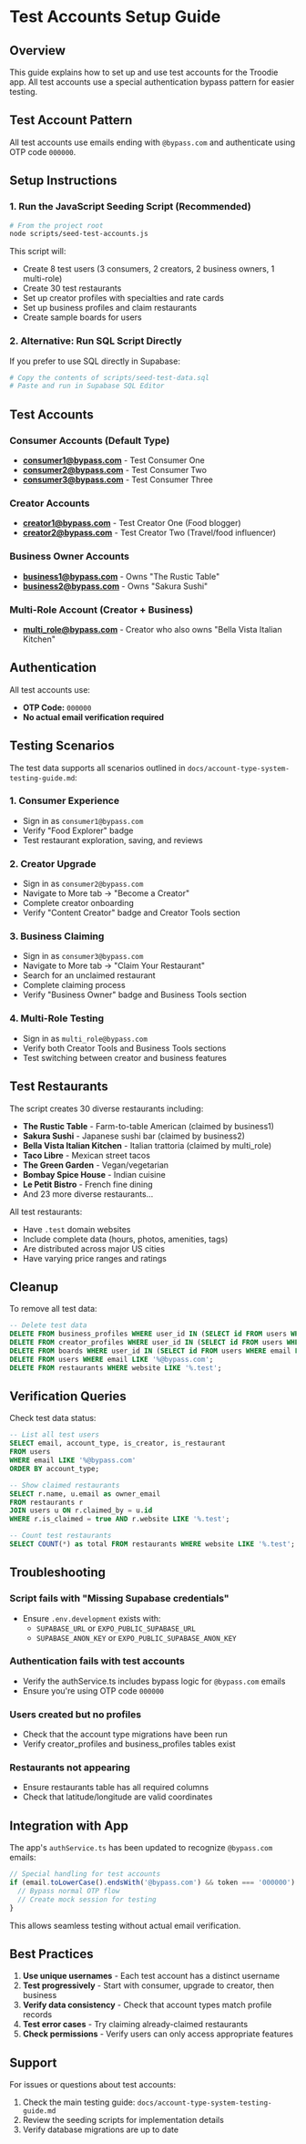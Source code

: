 # Test Accounts Setup Guide

## Overview

This guide explains how to set up and use test accounts for the Troodie app. All test accounts use a special authentication bypass pattern for easier testing.

## Test Account Pattern

All test accounts use emails ending with `@bypass.com` and authenticate using OTP code `000000`.

## Setup Instructions

### 1. Run the JavaScript Seeding Script (Recommended)

```bash
# From the project root
node scripts/seed-test-accounts.js
```

This script will:
- Create 8 test users (3 consumers, 2 creators, 2 business owners, 1 multi-role)
- Create 30 test restaurants
- Set up creator profiles with specialties and rate cards
- Set up business profiles and claim restaurants
- Create sample boards for users

### 2. Alternative: Run SQL Script Directly

If you prefer to use SQL directly in Supabase:

```bash
# Copy the contents of scripts/seed-test-data.sql
# Paste and run in Supabase SQL Editor
```

## Test Accounts

### Consumer Accounts (Default Type)
- **consumer1@bypass.com** - Test Consumer One
- **consumer2@bypass.com** - Test Consumer Two  
- **consumer3@bypass.com** - Test Consumer Three

### Creator Accounts
- **creator1@bypass.com** - Test Creator One (Food blogger)
- **creator2@bypass.com** - Test Creator Two (Travel/food influencer)

### Business Owner Accounts
- **business1@bypass.com** - Owns "The Rustic Table"
- **business2@bypass.com** - Owns "Sakura Sushi"

### Multi-Role Account (Creator + Business)
- **multi_role@bypass.com** - Creator who also owns "Bella Vista Italian Kitchen"

## Authentication

All test accounts use:
- **OTP Code:** `000000`
- **No actual email verification required**

## Testing Scenarios

The test data supports all scenarios outlined in `docs/account-type-system-testing-guide.md`:

### 1. Consumer Experience
- Sign in as `consumer1@bypass.com`
- Verify "Food Explorer" badge
- Test restaurant exploration, saving, and reviews

### 2. Creator Upgrade
- Sign in as `consumer2@bypass.com` 
- Navigate to More tab → "Become a Creator"
- Complete creator onboarding
- Verify "Content Creator" badge and Creator Tools section

### 3. Business Claiming
- Sign in as `consumer3@bypass.com`
- Navigate to More tab → "Claim Your Restaurant"
- Search for an unclaimed restaurant
- Complete claiming process
- Verify "Business Owner" badge and Business Tools section

### 4. Multi-Role Testing
- Sign in as `multi_role@bypass.com`
- Verify both Creator Tools and Business Tools sections
- Test switching between creator and business features

## Test Restaurants

The script creates 30 diverse restaurants including:
- **The Rustic Table** - Farm-to-table American (claimed by business1)
- **Sakura Sushi** - Japanese sushi bar (claimed by business2)
- **Bella Vista Italian Kitchen** - Italian trattoria (claimed by multi_role)
- **Taco Libre** - Mexican street tacos
- **The Green Garden** - Vegan/vegetarian
- **Bombay Spice House** - Indian cuisine
- **Le Petit Bistro** - French fine dining
- And 23 more diverse restaurants...

All test restaurants:
- Have `.test` domain websites
- Include complete data (hours, photos, amenities, tags)
- Are distributed across major US cities
- Have varying price ranges and ratings

## Cleanup

To remove all test data:

```sql
-- Delete test data
DELETE FROM business_profiles WHERE user_id IN (SELECT id FROM users WHERE email LIKE '%@bypass.com');
DELETE FROM creator_profiles WHERE user_id IN (SELECT id FROM users WHERE email LIKE '%@bypass.com');
DELETE FROM boards WHERE user_id IN (SELECT id FROM users WHERE email LIKE '%@bypass.com');
DELETE FROM users WHERE email LIKE '%@bypass.com';
DELETE FROM restaurants WHERE website LIKE '%.test';
```

## Verification Queries

Check test data status:

```sql
-- List all test users
SELECT email, account_type, is_creator, is_restaurant 
FROM users 
WHERE email LIKE '%@bypass.com'
ORDER BY account_type;

-- Show claimed restaurants
SELECT r.name, u.email as owner_email
FROM restaurants r
JOIN users u ON r.claimed_by = u.id
WHERE r.is_claimed = true AND r.website LIKE '%.test';

-- Count test restaurants
SELECT COUNT(*) as total FROM restaurants WHERE website LIKE '%.test';
```

## Troubleshooting

### Script fails with "Missing Supabase credentials"
- Ensure `.env.development` exists with:
  - `SUPABASE_URL` or `EXPO_PUBLIC_SUPABASE_URL`
  - `SUPABASE_ANON_KEY` or `EXPO_PUBLIC_SUPABASE_ANON_KEY`

### Authentication fails with test accounts
- Verify the authService.ts includes bypass logic for `@bypass.com` emails
- Ensure you're using OTP code `000000`

### Users created but no profiles
- Check that the account type migrations have been run
- Verify creator_profiles and business_profiles tables exist

### Restaurants not appearing
- Ensure restaurants table has all required columns
- Check that latitude/longitude are valid coordinates

## Integration with App

The app's `authService.ts` has been updated to recognize `@bypass.com` emails:

```typescript
// Special handling for test accounts
if (email.toLowerCase().endsWith('@bypass.com') && token === '000000') {
  // Bypass normal OTP flow
  // Create mock session for testing
}
```

This allows seamless testing without actual email verification.

## Best Practices

1. **Use unique usernames** - Each test account has a distinct username
2. **Test progressively** - Start with consumer, upgrade to creator, then business
3. **Verify data consistency** - Check that account types match profile records
4. **Test error cases** - Try claiming already-claimed restaurants
5. **Check permissions** - Verify users can only access appropriate features

## Support

For issues or questions about test accounts:
1. Check the main testing guide: `docs/account-type-system-testing-guide.md`
2. Review the seeding scripts for implementation details
3. Verify database migrations are up to date